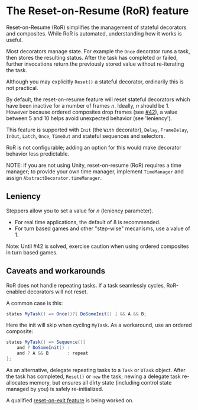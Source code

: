 # The Reset-on-Resume (RoR) feature

Reset-on-Resume (RoR) simplifies the management of stateful decorators and composites. While RoR is automated, understanding how it works is useful.

Most decorators manage state. For example the `Once` decorator runs a task, then stores the resulting status. After the task has completed or failed, further invocations return the previously stored value without re-iterating the task.

Although you may explicitly `Reset()` a stateful decorator, ordinarily this is not practical.

By default, the reset-on-resume feature will reset stateful decorators which have been inactive for a number of frames *n*. Ideally, *n* should be 1. However because ordered composites drop frames (see [#42](https://github.com/active-logic/activelogic-cs/issues/42)), a value between 5 and 10 helps avoid unexpected behavior (see 'leniency').

This feature is supported with `Init` (the `With` decorator), `Delay`, `FrameDelay`, `InOut`, `Latch`, `Once`, `TimeOut` and stateful sequences and selectors.

RoR is not configurable; adding an option for this would make decorator behavior less predictable.

NOTE: If you are not using Unity, reset-on-resume (RoR) requires a time manager; to provide your own time manager, implement `TimeManager` and assign `AbstractDecorator.timeManager`.

## Leniency

Steppers allow you to set a value for *n* (leniency parameter).

- For real time applications, the default of 8 is recommended.
- For turn based games and other "step-wise" mecanisms, use a value of 1.

Note: Until #42 is solved, exercise caution when using ordered composites in turn based games.

## Caveats and workarounds

RoR does not handle repeating tasks. If a task seamlessly cycles, RoR-enabled decorators will not reset.

A common case is this:

```cs
status MyTask() => Once()?[ DoSomeInit() ] && A && B;
```

Here the init will skip when cycling `MyTask`. As a workaround, use an ordered composite:

```cs
status MyTask() => Sequence()[
    and ? DoSomeInit() :
    and ? A && B       : repeat
];
```

As an alternative, delegate repeating tasks to a `Task` or `UTask` object. After the task has completed, `Reset()` or `new` the task; newing a delegate task re-allocates memory, but ensures all dirty state (including control state managed by you) is safely re-initialized.

A qualified [reset-on-exit feature](https://github.com/active-logic/activelogic-cs/issues/43) is being worked on.

